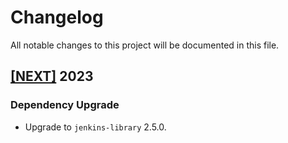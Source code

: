 # Changelog

All notable changes to this project will be documented in this file.

## [[NEXT]](https://github.com/iExecBlockchainComputing/tee-worker-post-compute/releases/tag/vNEXT) 2023

### Dependency Upgrade
* Upgrade to `jenkins-library` 2.5.0.
